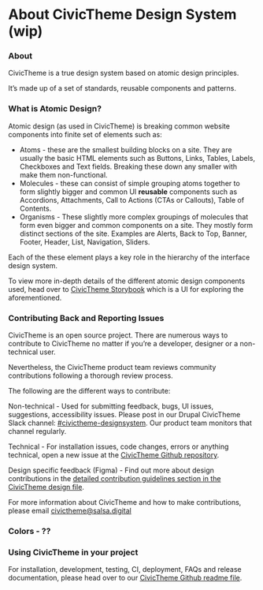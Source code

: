 # About CivicTheme Design System (wip)

### About <a href="#aboutcivicthemedesignsystem-wip-about" id="aboutcivicthemedesignsystem-wip-about"></a>

CivicTheme is a true design system based on atomic design principles.

It’s made up of a set of standards, reusable components and patterns.

### What is Atomic Design? <a href="#aboutcivicthemedesignsystem-wip-whatisatomicdesign" id="aboutcivicthemedesignsystem-wip-whatisatomicdesign"></a>

Atomic design (as used in CivicTheme) is breaking common website components into finite set of elements such as:

* Atoms - these are the smallest building blocks on a site. They are usually the basic HTML elements such as Buttons, Links, Tables, Labels, Checkboxes and Text fields. Breaking these down any smaller with make them non-functional.
* Molecules - these can consist of simple grouping atoms together to form slightly bigger and common UI **reusable** components such as Accordions, Attachments, Call to Actions (CTAs or Callouts), Table of Contents.
* Organisms - These slightly more complex groupings of molecules that form even bigger and common components on a site. They mostly form distinct sections of the site. Examples are Alerts, Back to Top, Banner, Footer, Header, List, Navigation, Sliders.

Each of the these element plays a key role in the hierarchy of the interface design system.

To view more in-depth details of the different atomic design components used, head over to [CivicTheme Storybook](http://civictheme.io/storybook) which is a UI for exploring the aforementioned.

### Contributing Back and Reporting Issues <a href="#aboutcivicthemedesignsystem-wip-contributingbackandreportingissues" id="aboutcivicthemedesignsystem-wip-contributingbackandreportingissues"></a>

CivicTheme is an open source project. There are numerous ways to contribute to CivicTheme no matter if you’re a developer, designer or a non-technical user.

Nevertheless, the CivicTheme product team reviews community contributions following a thorough review process.

The following are the different ways to contribute:

Non-technical - Used for submitting feedback, bugs, UI issues, suggestions, accessibility issues. Please post in our Drupal CivicTheme Slack channel: [#civictheme-designsystem](https://drupal.slack.com/archives/C039UV0CQBZ). Our product team monitors that channel regularly.

Technical - For installation issues, code changes, errors or anything technical, open a new issue at the [CivicTheme Github repository](https://github.com/salsadigitalauorg/civictheme\_source/issues).

Design specific feedback (Figma) - Find out more about design contributions in the [detailed contribution guidelines section in the CivicTheme design file](https://www.figma.com/file/BMpoyUv9tXv91GXI8jRLJ3/CivicTheme.io%3A-Design-System-v1.1.0?node-id=1009%3A19330\&t=pe1ZX88EJctz6C8W-0).

For more information about CivicTheme and how to make contributions, please email [civictheme@salsa.digital](mailto:civictheme@salsa.digital)

### Colors - ?? <a href="#aboutcivicthemedesignsystem-wip-colors" id="aboutcivicthemedesignsystem-wip-colors"></a>

### Using CivicTheme in your project <a href="#aboutcivicthemedesignsystem-wip-usingcivicthemeinyourproject" id="aboutcivicthemedesignsystem-wip-usingcivicthemeinyourproject"></a>

For installation, development, testing, CI, deployment, FAQs and release documentation, please head over to our [CivicTheme Github readme file](https://github.com/salsadigitalauorg/civictheme\_source).
